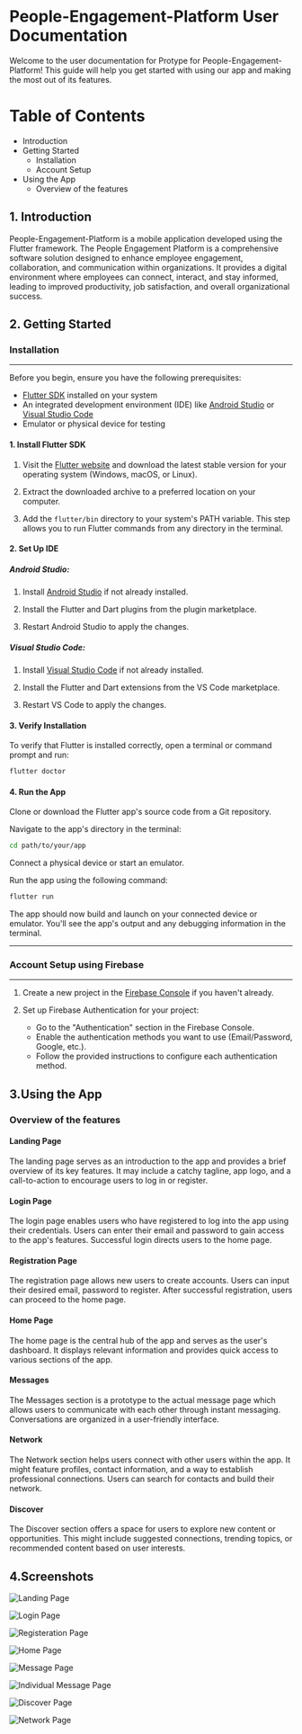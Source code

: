 # People-Engagement-Platform User Documentation
Welcome to the user documentation for Protype for People-Engagement-Platform! This guide will help you get started with using our app and making the most out of its features.

# Table of Contents
- Introduction
- Getting Started
    - Installation
    - Account Setup
- Using the App
    - Overview of the features



## 1. Introduction
People-Engagement-Platform is a mobile application developed using the Flutter framework. The People Engagement Platform is a comprehensive software solution designed to enhance employee engagement, collaboration, and communication within organizations. It provides a digital environment where employees can connect, interact, and stay informed, leading to improved productivity, job satisfaction, and overall organizational success.


## 2. Getting Started

### Installation

------

Before you begin, ensure you have the following prerequisites:

- [Flutter SDK](https://flutter.dev/docs/get-started/install) installed on your system
- An integrated development environment (IDE) like [Android Studio](https://developer.android.com/studio) or [Visual Studio Code](https://code.visualstudio.com/)
- Emulator or physical device for testing

#### 1. Install Flutter SDK

1. Visit the [Flutter website](https://flutter.dev/) and download the latest stable version for your operating system (Windows, macOS, or Linux).

2. Extract the downloaded archive to a preferred location on your computer.

3. Add the `flutter/bin` directory to your system's PATH variable. This step allows you to run Flutter commands from any directory in the terminal.

#### 2. Set Up IDE

##### Android Studio:

1. Install [Android Studio](https://developer.android.com/studio) if not already installed.
   
2. Install the Flutter and Dart plugins from the plugin marketplace.
   
3. Restart Android Studio to apply the changes.

##### Visual Studio Code:

1. Install [Visual Studio Code](https://code.visualstudio.com/) if not already installed.
   
2. Install the Flutter and Dart extensions from the VS Code marketplace.
   
3. Restart VS Code to apply the changes.

#### 3. Verify Installation

To verify that Flutter is installed correctly, open a terminal or command prompt and run:

```sh
flutter doctor
```

#### 4. Run the App
Clone or download the Flutter app's source code from a Git repository.

Navigate to the app's directory in the terminal:

```sh
cd path/to/your/app
```

Connect a physical device or start an emulator.

Run the app using the following command:

```sh
flutter run
```


The app should now build and launch on your connected device or emulator. You'll see the app's output and any debugging information in the terminal.

-----
### Account Setup using Firebase
------
1. Create a new project in the [Firebase Console](https://console.firebase.google.com/) if you haven't already.

2. Set up Firebase Authentication for your project:
   - Go to the "Authentication" section in the Firebase Console.
   - Enable the authentication methods you want to use (Email/Password, Google, etc.).
   - Follow the provided instructions to configure each authentication method.

## 3.Using the App
    
### Overview of the features

#### Landing Page

The landing page serves as an introduction to the app and provides a brief overview of its key features. It may include a catchy tagline, app logo, and a call-to-action to encourage users to log in or register.

#### Login Page

The login page enables users who have registered to log into the app using their credentials. Users can enter their email and password to gain access to the app's features. Successful login directs users to the home page.

#### Registration Page

The registration page allows new users to create accounts. Users can input their desired email, password to register. After successful registration, users can proceed to the home page.

#### Home Page

The home page is the central hub of the app and serves as the user's dashboard. It displays relevant information and provides quick access to various sections of the app.

#### Messages

The Messages section is a prototype to the actual message page which allows users to communicate with each other through instant messaging. Conversations are organized in a user-friendly interface.

#### Network

The Network section helps users connect with other users within the app. It might feature profiles, contact information, and a way to establish professional connections. Users can search for contacts and build their network.

#### Discover

The Discover section offers a space for users to explore new content or opportunities. This might include suggested connections, trending topics, or recommended content based on user interests.


## 4.Screenshots

![Landing Page](project/screenshot/screenshot1.jpg)

![Login Page](project/screenshot/screenshot2.jpg)

![Registeration Page](project/screenshot/screenshot3.jpg)

![Home Page](project/screenshot/screenshot4.jpg)

![Message Page](project/screenshot/screenshot5.jpg)

![Individual Message Page](project/screenshot/screenshot6.jpg)

![Discover Page](project/screenshot/screenshot7.jpg)

![Network Page](project/screenshot/screenshot8.jpg)
